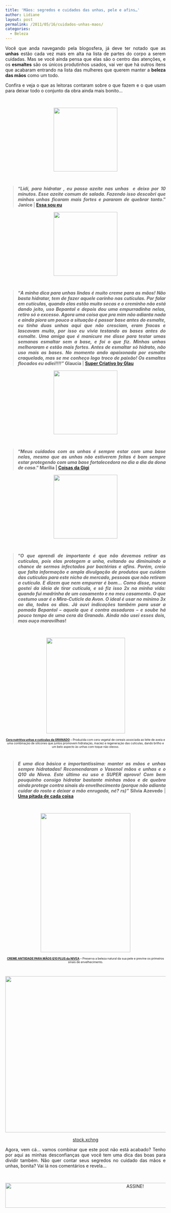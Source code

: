 ```yaml
---
title: 'Mãos: segredos e cuidados das unhas, pele e afins…'
author: Lidiane
layout: post
permalink: /2011/05/16/cuidados-unhas-maos/
categories:
  - Beleza
---
```

<p style="text-align: justify;">
  Você que anda navegando pela blogosfera, já deve ter notado que as <strong>unhas</strong> estão cada vez mais em alta na lista de partes do corpo a serem cuidadas. Mas se você ainda pensa que elas são o centro das atenções, e os <strong>esmaltes</strong> são os únicos produtinhos usados, vai ver que há outros itens que acabaram entrando na lista das mulheres que querem manter a <strong>beleza das mãos</strong> como um todo.
</p>

<p style="text-align: justify;">
  Confira e veja o que as leitoras contaram sobre o que fazem e o que usam para deixar todo o conjunto da obra ainda mais bonito…
</p>

&nbsp;

<p align="center">
  <a href="https://www.trololodemulher.com.br/2011/05/Janice200.jpg"><img class="alignnone size-full wp-image-6375" title="Janice200" src="https://www.trololodemulher.com.br/2011/05/Janice200.jpg" alt="" width="200" height="200" /></a>
</p>

&nbsp;

> <p style="text-align: justify;">
>   <strong>“<em>Lidi, para hidratar , eu passo azeite nas unhas  e deixo por 10 minutos. Esse azeite comum de salada. Fazendo isso descobri que minhas unhas ficaram mais fortes e pararam de quebrar tanto</em>.” Janice </strong>| <strong><a href="http://euessasoueu.blogspot.com/" target="_blank" rel="noopener noreferrer">Essa sou eu</a></strong>
> </p>

<p align="center">
  <a href="https://www.trololodemulher.com.br/2011/03/Glaucia.jpg"><img class="alignnone size-full wp-image-6148" title="Glaucia" src="https://www.trololodemulher.com.br/2011/03/Glaucia.jpg" alt="" width="200" height="200" /></a>
</p>

&nbsp;

> <p style="text-align: justify;">
>   <strong>“<em>A minha dica para unhas lindas é muito creme para as mãos! Não basta hidratar, tem de fazer aquele carinho nas cutículas. Por falar em cutículas, quando elas estão muito secas e o creminho não está dando jeito, uso Bepantol e depois dou uma empurradinha nelas, retiro só o excesso. Agora uma coisa que pra mim não adianta nada e ainda piora um pouco a situação é passar base antes do esmalte, eu tinha duas unhas aqui que não cresciam, eram fracas e lascavam muito, por isso eu vivia testando as bases antes do esmalte. Uma amiga que é manicure me disse para testar umas semanas esmaltar sem a base, e foi o que fiz. Minhas unhas melhoraram e estão mais fortes. Antes de esmaltar só hidrato, não uso mais as bases. No momento ando apaixonada por esmalte craquelado, mas se me conheço logo troco de paixão! Os esmaltes flocados eu odiei!!!!”</em> Glaucia </strong>| <strong><a href="http://supercriativobyglau.blogspot.com/" target="_blank" rel="noopener noreferrer">Super Criativo by Glau</a></strong>
> </p>

<p align="center">
  <a href="https://www.trololodemulher.com.br/2011/05/Marilia.jpg"><img class="alignnone size-full wp-image-6372" title="Marilia" src="https://www.trololodemulher.com.br/2011/05/Marilia.jpg" alt="" width="200" height="200" /></a>
</p>

&nbsp;

> <p style="text-align: justify;">
>   <strong>“<em>Meus cuidados com as unhas é sempre estar com uma base nelas, mesmo que as unhas não estiverem feitas é bom sempre estar protegendo com uma base fortalecedora no dia a dia da dona de casa</em>.” Marília | <a href="http://coisasdagigi.com/" target="_blank" rel="noopener noreferrer">Coisas da Gigi</a></strong>
> </p>

<p align="center">
  <a href="https://www.trololodemulher.com.br/2011/05/Silvia200.jpg"><img class="alignnone size-full wp-image-6373" title="Silvia200" src="https://www.trololodemulher.com.br/2011/05/Silvia200.jpg" alt="" width="200" height="200" /></a>
</p>

&nbsp;

> <p style="text-align: justify;">
>   <strong>“<em>O que aprendi de importante é que não devemos retirar as cutículas, pois elas protegem a unha, evitando ou diminuindo a chance de sermos infectados por bactérias e afins. Porém, creio que falta informação e ampla divulgação de produtos que cuidem das cutículas para este nicho de mercado, pessoas que não retiram a cutícula. E dizem que nem empurrar é bom&#8230; Como disse, nunca gostei da ideia de tirar cutícula, e só fiz isso 2x na minha vida: quando fui madrinha de um casamento e no meu casamento. O que costumo usar é o Mira-Cuticle da Avon. O ideal é usar no mínimo 3x ao dia, todos os dias. Já ouvi indicações também para usar a pomada Bepantol &#8211; aquela que é contra assaduras &#8211; e soube há pouco tempo de uma cera da Granado. Ainda não usei esses dois, mas ouço maravilhas</em>!</strong>
> </p>

&nbsp;

<p align="center">
  <a href="https://www.trololodemulher.com.br/2011/05/cera-granado.jpg"><img class="alignnone size-full wp-image-6363" title="cera granado" src="https://www.trololodemulher.com.br/2011/05/cera-granado.jpg" alt="" width="247" height="300" /></a>
</p>

<p style="text-align: center;">
  <strong><a href="http://www.granado.com.br/produtos/produto.aspx?cod_linha=22&cod=295" target="_blank" rel="noopener noreferrer"><span style="font-size: xx-small;">Cera nutritiva unhas e cutículas da GRANADO</span></a></strong><span style="font-size: xx-small;"> &#8211; Produzida com cera vegetal de cereais associada ao leite de aveia e uma combinação de silicones que juntos promovem hidratação, maciez e regeneração das cutículas, dando brilho e um belo aspecto às unhas com toque não oleoso.</span>
</p>

<p style="text-align: center;">
  <span style="font-size: xx-small;"> </span>
</p>

> <p style="text-align: justify;">
>   <strong><em>E uma dica básica e importantíssima: manter as mãos e unhas sempre hidratadas! Recomendaram o Vasenol mãos e unhas e o Q10 da Nivea. Este último eu uso e SUPER aprovo! Com bem pouquinho consigo hidratar bastante minhas mãos e de quebra ainda protege contra sinais do envelhecimento (porque não adianta cuidar do rosto e deixar a mão enrugada, né? rs)”</em> Silvia Azevedo</strong> | <strong><a href="http://umapitadadecadacoisa.blogspot.com/" target="_blank" rel="noopener noreferrer">Uma pitada de cada coisa</a></strong>
> </p>

&nbsp;

<p align="center">
  <strong><span style="font-size: xx-small;"><a href="https://www.trololodemulher.com.br/2011/05/creme-para-maos-nivea1.jpg"><img class="size-full wp-image-6376" title="creme para mãos nívea" src="https://www.trololodemulher.com.br/2011/05/creme-para-maos-nivea1.jpg" alt="" width="282" height="436" /></a></span></strong>
</p>

<p style="text-align: center;">
  <strong><span style="font-size: xx-small;"><a href="http://www.nivea.com.br/Produtos/Cuidado-corporal/Q10plus/Q10plus-Anti-Age-Hand-Cream" target="_blank" rel="noopener noreferrer">CREME ANTIIDADE PARA MÃOS Q10 PLUS da NIVEA</a></span></strong><span style="font-size: xx-small;"> – Preserva a beleza natural da sua pele e previne os primeiros sinais de envelhecimento.</span>
</p>

<span style="font-size: xx-small;"> </span>

<p align="center">
  <span style="font-size: xx-small;"><a href="https://www.trololodemulher.com.br/2011/05/maos-e-unhas.jpg"><img class="alignnone size-full wp-image-6367" title="mãos e unhas" src="https://www.trololodemulher.com.br/2011/05/maos-e-unhas.jpg" alt="" width="600" height="490" /></a></span>
</p>

<p style="text-align: center;">
  <a href="http://www.sxc.hu/" target="_blank" rel="noopener noreferrer">stock.xchng</a>
</p>

<p style="text-align: justify;">
  Agora, vem cá… vamos combinar que este post não está acabado? Tenho por aqui as minhas desconfianças que você tem uma dica das boas para dividir também. Não quer contar seus segredos no cuidado das mãos e unhas, bonita? Vai lá nos comentários e revela…
</p>

&nbsp;

<p align="center">
  <a href="http://feedburner.google.com/fb/a/mailverify?uri=blogBichaFemea&loc=en_US" target="_blank" rel="noopener noreferrer"><img class="alignnone size-full wp-image-10439" src="https://www.trololodemulher.com.br/2014/09/ASSINE.png" alt="ASSINE!" width="800" height="78" /></a>
</p>